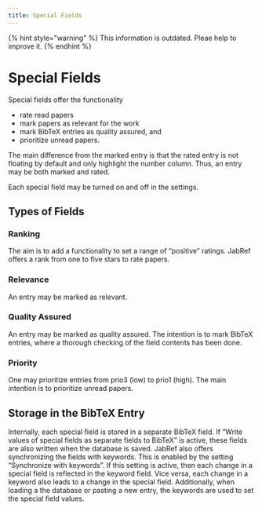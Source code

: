 ```yaml
---
title: Special Fields
---
```

{% hint style="warning" %}
This information is outdated. Pleae help to improve it.
{% endhint %}

# Special Fields

Special fields offer the functionality

* rate read papers
* mark papers as relevant for the work
* mark BibTeX entries as quality assured, and
* prioritize unread papers.

The main difference from the marked entry is that the rated entry is not floating by default and only highlight the number column. Thus, an entry may be both marked and rated.

Each special field may be turned on and off in the settings.

## Types of Fields

### Ranking

The aim is to add a functionality to set a range of “positive” ratings. JabRef offers a rank from one to five stars to rate papers.

### Relevance

An entry may be marked as relevant.

### Quality Assured

An entry may be marked as quality assured. The intention is to mark BibTeX entries, where a thorough checking of the field contents has been done.

### Priority

One may prioritize entries from prio3 \(low\) to prio1 \(high\). The main intention is to prioritize unread papers.

## Storage in the BibTeX Entry

Internally, each special field is stored in a separate BibTeX field. If “Write values of special fields as separate fields to BibTeX” is active, these fields are also written when the database is saved. JabRef also offers synchronizing the fields with keywords. This is enabled by the setting “Synchronize with keywords”. If this setting is active, then each change in a special field is reflected in the keyword field. Vice versa, each change in a keyword also leads to a change in the special field. Additionally, when loading a the database or pasting a new entry, the keywords are used to set the special field values.

